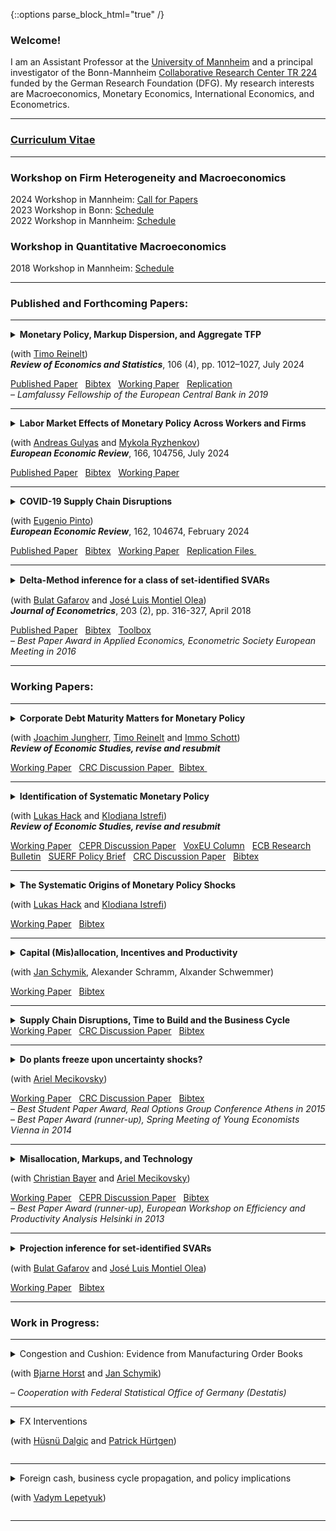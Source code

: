 {::options parse_block_html="true" /}


### Welcome!

I am an Assistant Professor at the <a href="https://www.vwl.uni-mannheim.de/en/" target="_blank">University of Mannheim</a> 
and a principal investigator of the Bonn-Mannheim <a href="https://www.crctr224.de/" target="_blank">Collaborative Research Center TR 224</a> funded by the German Research Foundation (DFG). 
My research interests are Macroeconomics, Monetary Economics, International Economics, and Econometrics. <br />


----

### <a href="https://matthias-meier-econ.github.io/files/cv_matthias_meier.pdf" target="_blank">Curriculum Vitae</a> 

----

### Workshop on Firm Heterogeneity and Macroeconomics

2024 Workshop in Mannheim: <a href="https://matthias-meier-econ.github.io/files/2024_Call_For_Papers_Mannheim.pdf" target="_blank">Call for Papers</a> <br /> 
2023 Workshop in Bonn: <a href="https://matthias-meier-econ.github.io/files/2023_Program_Firm_Heterogeneity.pdf" target="_blank">Schedule</a>  <br /> 
2022 Workshop in Mannheim: <a href="https://matthias-meier-econ.github.io/files/Program_June_2022.pdf" target="_blank">Schedule</a>  <br />

### Workshop in Quantitative Macroeconomics

2018 Workshop in Mannheim: <font color="blue"> <a href="https://matthias-meier-econ.github.io/files/Workshop_Program_May_2018.html" target="_blank">Schedule</a>  </font> <br />

----

### Published and Forthcoming Papers:



----

<details>
<summary markdown="span"> <b> Monetary Policy, Markup Dispersion, and Aggregate TFP </b> 

(with <a href="https://treinelt.github.io/" target="_blank">Timo Reinelt</a>)  <br />
<b> <i> Review of Economics and Statistics</i></b>, 106 (4), pp. 1012–1027, July 2024 </summary>

| **Abstract**          |
|:---------------------------|
| Motivated by empirical evidence that monetary policy affects aggregate TFP, we study the role of markup dispersion for monetary transmission. Empirically, we show that the response of markup dispersion to monetary policy shocks can account for a significant fraction of the aggregate TFP response in the first two years after the shock. Analytically, we show that heterogeneous price rigidity can explain the response of markup dispersion if firms have a precautionary price setting motive, which is present in common New Keynesian environments. We provide empirical evidence on the relationship between markups and price rigidity in support of this explanation. Finally, we study the mechanism and its implications in a quantitative model. |

</details>
<a href="https://doi.org/10.1162/rest_a_01226" target="_blank">Published Paper</a> &nbsp;
<a href="https://matthias-meier-econ.github.io/files/MeierReinelt_MarkupDispersion.txt" target="_blank">Bibtex</a> &nbsp;
<a href="https://matthias-meier-econ.github.io/files/MeierReinelt_MarkupDispersion.pdf" target="_blank">Working Paper</a> &nbsp;
<a href="https://dataverse.harvard.edu/dataset.xhtml?persistentId=doi:10.7910/DVN/5JJ6OE" target="_blank">Replication</a> &nbsp;
<!-- 
   <a href="https://matthias-meier-econ.github.io/files/MeierReinelt2020_ECB.pdf" target="_blank">ECB Working Paper </a> &nbsp;
   <a href="https://matthias-meier-econ.github.io/files/MeierReinelt_MarkupDispersion_CRC.pdf" target="_blank">CRC Discussion Paper</a> &nbsp;
   <a href="https://www.ecb.europa.eu/pub/economic-research/programmes/lamfalussy/html/index.en.html" target="_blank">Lamfalussy Fellowship</a> &nbsp;
-->
<br />
&ndash; <i> Lamfalussy Fellowship of the European Central Bank in 2019 </i>

                
                  

----


<details>
<summary markdown="span"><b>Labor Market Effects of Monetary Policy Across Workers and Firms</b> 
  
(with <a href="https://sites.google.com/site/andreasgulyas" target="_blank">Andreas Gulyas</a> and <a href="https://sites.google.com/view/mykolaryzhenkov" target="_blank">Mykola Ryzhenkov</a>) <br />
<b> <i>European Economic Review</i></b>, 166, 104756, July 2024  </summary>

| **Abstract**          |
|:---------------------------|
| This paper uses Austrian social security records to analyze the effects of ECB monetary policy on the labor market. Our focus is on the role of worker and firm wage-components, defined by an Abowd et al. (1999) wage regression. Our findings show that monetary tightening causes the largest employment losses for low-paid workers who are employed in high-paying firms before the tightening. Monetary tightening further causes a reallocation of workers to lower-paying firms. In particular low-paid workers who were originally employed by low-paying firms are prone to falling down the firm wage ladder. |

</details>
<a href="https://doi.org/10.1016/j.euroecorev.2024.104756" target="_blank">Published Paper</a> &nbsp; 
<a href="https://matthias-meier-econ.github.io/files/Labor_Market_Effects_of_MP_Shocks.txt" target="_blank">Bibtex</a> &nbsp;
<a href="https://matthias-meier-econ.github.io/files/Labor_Market_Effects_of_MP_Shocks.pdf" target="_blank">Working Paper</a> &nbsp; 
<!-- 
   <a href="https://matthias-meier-econ.github.io/files/Labor_Market_Effects_of_MP_Shocks_CRC.pdf" target="_blank">CRC Discussion Paper</a> &nbsp; 
-->

   
----


<details>
<summary markdown="span"> <b> COVID-19 Supply Chain Disruptions </b> 
  
(with <a href="https://www.federalreserve.gov/econres/eugenio-pinto.htm" target="_blank">Eugenio Pinto</a>)  <br />
<b> <i>European Economic Review</i></b>, 162, 104674, February 2024 </summary>

| **Abstract**          |
|:---------------------------|
| In the early phase of the COVID-19 crisis, China imposed widespread lockdowns to contain the virus. We study the spillovers from the lockdowns to the US economy. We find that sectors with a high exposure to intermediate goods imports from China experienced significantly larger declines in production, employment, imports, and exports. In addition, relative input and output prices increased in these sectors. At the peak of the recession in April 2020, output was 16% lower in sectors with a one standard deviation higher China exposure. The estimated effects on output, input, and inflation are short-lived and dissipate by summer 2020. |

</details>
<a href="https://doi.org/10.1016/j.euroecorev.2024.104674" target="_blank">Published Paper</a> &nbsp; 
<a href="https://matthias-meier-econ.github.io/files/MeierPinto_Disruptions.txt" target="_blank">Bibtex</a> &nbsp;
<a href="https://matthias-meier-econ.github.io/files/MeierPinto_EER.pdf" target="_blank">Working Paper</a> &nbsp; 
<a href="https://ars.els-cdn.com/content/image/1-s2.0-S0014292124000035-mmc1.zip" target="_blank">Replication Files </a> &nbsp; 
<!-- 
   <a href="https://matthias-meier-econ.github.io/files/CovidEconomics48.pdf" target="_blank">CEPR Covid Economics</a> &nbsp; 
   <a href="https://matthias-meier-econ.github.io/files/MeierPinto_Disruptions_CRC.pdf" target="_blank">CRC Discussion Paper</a> &nbsp; 
-->


----

<details>
<summary markdown="span"><b>Delta-Method inference for a class of set-identiﬁed SVARs </b> 
  
(with <a href="https://gafarov.ucdavis.edu/index.html" target="_blank">Bulat Gafarov</a> and <a href="http://www.joseluismontielolea.com/" target="_blank">José Luis Montiel Olea</a>) <br />
  <b> <i>Journal of Econometrics</i></b>, 203 (2), pp. 316-327, April 2018 </summary>

| **Abstract**          |
|:---------------------------|
| We study vector autoregressions that impose equality and/or inequality restrictions to set-identify the dynamic responses to a single structural shock. We make three contributions. First, we present an algorithm to compute the largest and smallest value that an impulse-response coefficient can attain over its identified set. Second, we provide conditions under which these largest and smallest values are directionally differentiable functions of the model’s reduced-form parameters. Third, we propose a delta-method approach to conduct inference about the structural impulse-response coefficients. We use our results to assess the effects of the announcement of the Quantitative Easing program in August 2010. |

</details>
<a href="https://matthias-meier-econ.github.io/files/GMM_DeltaMethod.pdf" target="_blank">Published Paper</a> &nbsp; 
<a href="https://matthias-meier-econ.github.io/files/GMM_DeltaMethod.txt" target="_blank">Bibtex</a> &nbsp; 
<a href="https://github.com/gafarovb/setSVARtoolbox" target="_blank">Toolbox</a> &nbsp; 
<br />
&ndash; <i> Best Paper Award in Applied Economics, Econometric Society European Meeting in 2016 </i>
<br />

----



### Working Papers:

----


<details>
<summary markdown="span"><b>Corporate Debt Maturity Matters for Monetary Policy</b> 
  
(with <a href="http://joachimjungherr.com/" target="_blank">Joachim Jungherr</a>, <a href="https://treinelt.github.io/" target="_blank">Timo Reinelt</a> and <a href="https://sites.google.com/site/immoschott/" target="_blank">Immo Schott</a>)  <br />
<b> <i>Review of Economic Studies, revise and resubmit </i> </b> </summary>

| **Abstract**          |
|:---------------------------|
| We provide novel empirical evidence that firms' investment is more responsive to monetary policy when a higher fraction of their debt matures. In a heterogeneous firm New Keynesian model with financial frictions and endogenous debt maturity, two channels explain this finding: (1.) Firms with more maturing debt have larger roll-over needs and are therefore more exposed to fluctuations in the real interest rate (roll-over risk). (2.) These firms also have higher default risk and therefore react more strongly to changes in the real burden of outstanding nominal debt (debt overhang). In comparison to existing models, we show that a model which accounts for the maturity of debt and its distribution across firms implies larger aggregate effects of monetary policy. |

</details>
<a href="https://matthias-meier-econ.github.io/files/Debt_Maturity.pdf" target="_blank">Working Paper</a> &nbsp; 
<a href="https://matthias-meier-econ.github.io/files/Debt_Maturity_CRC.pdf" target="_blank">CRC Discussion Paper </a> &nbsp; 
<a href="https://matthias-meier-econ.github.io/files/Debt_Maturity_CRC.txt" target="_blank">Bibtex </a> &nbsp; 




----

<details>
<summary markdown="span"><b>Identification of Systematic Monetary Policy</b> 
  
(with <a href="https://lukas-hack.github.io/index.html" target="_blank">Lukas Hack</a> and <a href="https://sites.google.com/site/istrefiklodiana/" target="_blank">Klodiana Istrefi</a>) <br />
<b> <i>Review of Economic Studies, revise and resubmit </i> </b> </summary>

| **Abstract**          |
|:---------------------------|
| We propose a novel identification design to estimate the causal effects of systematic monetary policy on the propagation of macroeconomic shocks. The design combines (i) a time-varying measure of systematic monetary policy based on the historical composition of hawks and doves in the Federal Open Market Committee (FOMC) with (ii) an instrument that leverages the mechanical FOMC rotation of voting rights. We apply our design to study the effects of government spending shocks. We find fiscal multipliers between two and three when the FOMC is dovish and below zero when it is hawkish. Narrative evidence from historical FOMC records corroborates our findings. |

</details>
<a href="https://matthias-meier-econ.github.io/files/HIM_SysMP.pdf" target="_blank">Working Paper</a> &nbsp; 
<a href="https://cepr.org/publications/dp17999" target="_blank">CEPR Discussion Paper</a> &nbsp; 
<a href="https://cepr.org/voxeu/columns/hawkish-or-dovish-central-bankers-different-flocks-and-fiscal-shocks" target="_blank">VoxEU Column</a> &nbsp; 
<a href="https://www.ecb.europa.eu/pub/economic-research/resbull/2023/html/ecb.rb231219~159bb78c3e.en.html" target="_blank">ECB Research Bulletin</a> &nbsp; 
<a href="https://matthias-meier-econ.github.io/files/HIM_SysMP_SUERF.pdf" target="_blank">SUERF Policy Brief</a> &nbsp; 
<a href="https://matthias-meier-econ.github.io/files/HIM_SysMP_CRC.pdf" target="_blank">CRC Discussion Paper</a> &nbsp; 
<a href="https://matthias-meier-econ.github.io/files/HIM_SysMP.txt" target="_blank">Bibtex</a> &nbsp;


----

<details>
<summary markdown="span"><b>The Systematic Origins of Monetary Policy Shocks</b> 
  
(with <a href="https://lukas-hack.github.io/index.html" target="_blank">Lukas Hack</a> and <a href="https://sites.google.com/site/istrefiklodiana/" target="_blank">Klodiana Istrefi</a>) </summary>

| **Abstract**          |
|:---------------------------|
| Conventional strategies to identify monetary policy shocks rest on the implicit assumption that systematic monetary policy is constant over time. We formally show that these strategies do not isolate monetary policy shocks in an environment with time-varying systematic monetary policy. Instead, they are contaminated by systematic monetary policy and macroeconomic variables, leading to contamination bias in estimated impulse responses. Empirically, we show that Romer and Romer (2004) monetary policy shocks are indeed predictable by fluctuations in systematic monetary policy. Instead, we propose a new monetary policy shock that is orthogonal to systematic monetary policy. Our shock suggests U.S. monetary policy has shorter lags and stronger effects on inflation and output. |

</details>
<a href="https://matthias-meier-econ.github.io/files/HIM_Shocks.pdf" target="_blank">Working Paper</a> &nbsp; 
<a href="https://matthias-meier-econ.github.io/files/HIM_Shocks.txt" target="_blank">Bibtex</a> &nbsp;


----



<details>
<summary markdown="span"><b>Capital (Mis)allocation, Incentives and Productivity</b>  

(with <a href="http://janschymik.de/" target="_blank">Jan Schymik</a>, Alexander Schramm, Alxander Schwemmer)</summary>

| **Abstract**          |
|:---------------------------|
| This paper argues that distorted managerial incentives can be a cause for within-ﬁrm capital misallocation. We document empirically that managers experiencing reductions in long-term incentives reallocate ﬁrm investments towards less durable assets. To quantify this channel of within-ﬁrm misallocation for the US economy, we then develop a model of dynamic ﬁrm investments under agency frictions. In the model, capital misallocation within ﬁrms is caused by short-termist incentives due to a too strong focus on current cash ﬂows implied by equity-bonus contracts. Our results show that short-termist incentives cause substantial wedges in the rates of return across capital goods within ﬁrms, lowering average productivity. |

</details>
<a href="https://matthias-meier-econ.github.io/files/Managers_Investments.pdf" target="_blank">Working Paper</a> &nbsp; 
<a href="https://matthias-meier-econ.github.io/files/Managers_Investments.txt" target="_blank">Bibtex</a> &nbsp;


----



<details>
<summary markdown="span"><b>Supply Chain Disruptions, Time to Build and the Business Cycle</b>  </summary>

| **Abstract**          |
|:---------------------------|
| We provide new evidence that (i) time to build is volatile and countercyclical, and that (ii) supply chain disruptions lengthen time to build. Motivated by these findings, we develop a general equilibrium model in which heterogeneous firms face non-convex adjustment costs and multi-period time to build. In the model, supply chain disruptions lengthen time to build. Calibrating the model to US micro data, we show that disruptions, which lengthen time to build by 1 month, depress GDP by 1% and aggregate TFP by 0.2%. Structural vector autoregressions corroborate the quantitative importance of supply chain disruptions. |

</details>
<a href="https://matthias-meier-econ.github.io/files/Meier_TimeToBuild.pdf" target="_blank">Working Paper</a> &nbsp; 
<a href="https://matthias-meier-econ.github.io/files/Meier_TimeToBuild_CRC.pdf" target="_blank">CRC Discussion Paper</a> &nbsp; 
<a href="https://matthias-meier-econ.github.io/files/Meier_TimeToBuild.txt" target="_blank">Bibtex</a> &nbsp;

----


<details>
<summary markdown="span"><b>Do plants freeze upon uncertainty shocks?</b> 

(with <a href="https://sites.google.com/site/amecikovsky/" target="_blank">Ariel Mecikovsky</a>)</summary>

| **Abstract**          |
|:---------------------------|
| What explains the impact of uncertainty shocks on the economy? This paper uses highly disaggregated data on industry-level job flows to investigate the empirical relevance of various transmission channels of uncertainty shocks. The channels we consider are labor adjustment frictions, capital adjustment frictions, nominal ridigities, and financial frictions. For each channel, we derive testable implications regarding the response of job flows to uncertainty shocks. Empirically, uncertainty shocks lead to more job destruction and less job creation in more than 80% of all industries. The effect is significantly stronger in industries that face tighter financial constraints, which supports the financial frictions channel. In contrast, our evidence does not support the other three channels. |

</details>
<a href="https://matthias-meier-econ.github.io/files/MM_PlantsFreeze.pdf" target="_blank">Working Paper</a> &nbsp; 
<a href="https://matthias-meier-econ.github.io/files/MM_PlantsFreeze_CRC.pdf" target="_blank">CRC Discussion Paper</a> &nbsp; 
<a href="https://matthias-meier-econ.github.io/files/MM_PlantsFreeze.txt" target="_blank">Bibtex</a> &nbsp;  
<br />
&ndash; <i> Best Student Paper Award, Real Options Group Conference Athens in 2015 </i>
<br /> 
&ndash; <i> Best Paper Award (runner-up), Spring Meeting of Young Economists Vienna in 2014 </i>

----


<details>
<summary markdown="span"><b>Misallocation, Markups, and Technology</b> 

(with <a href="https://www.wiwi.uni-bonn.de/bayer/" target="_blank">Christian Bayer</a> and <a href="https://sites.google.com/site/amecikovsky/" target="_blank">Ariel Mecikovsky</a>)</summary>

| **Abstract**          |
|:---------------------------|
| Hsieh and Klenow(2009) shows that misallocation creates large aggregate TFP losses, explains international TFP differences, and can be quantified through factor productivity dispersions. Using micro data from Chile, Colombia, Indonesia, and Germany, we show a substantial correlation in factor productivities across factors and therefore propose to decompose dispersion in factor productivities in dispersion in technology and markup instead. Relative to Germany, misallocation is larger in the developing economies. TFP losses from misallocation are explained to 1/3 by larger technology and to 2/3 by larger markup dispersion. Finally, we discuss market outcomes as potential sources of markup and technology dispersion. |

</details>
<a href="https://matthias-meier-econ.github.io/files/BMM_Misallocation.pdf" target="_blank">Working Paper</a> &nbsp; 
<a href="https://cepr.org/publications/dp12727" target="_blank">CEPR Discussion Paper</a> &nbsp; 
<a href="https://matthias-meier-econ.github.io/files/BMM_Misallocation.txt" target="_blank">Bibtex</a> &nbsp;  
<br />
&ndash; <i> Best Paper Award (runner-up), European Workshop on Efficiency and Productivity Analysis Helsinki in 2013 </i>

----


<details>
<summary markdown="span"><b>Projection inference for set-identiﬁed SVARs</b> 

(with <a href="https://gafarov.ucdavis.edu/index.html" target="_blank">Bulat Gafarov</a> and <a href="http://www.joseluismontielolea.com/" target="_blank">José Luis Montiel Olea</a>)</summary>

| **Abstract**          |
|:---------------------------|
| We study the properties of projection inference for set-identified Structural Vector Autoregressions. A nominal 1−α projection region collects the structural parameters that are compatible with a 1−α Wald ellipsoid for the model’s reduced-form parameters (autoregressive coefficients and the covariance matrix of residuals). We show that projection inference can be applied to a general class of stationary models, is computationally feasible, and - as the sample size grows large — it produces regions that have both frequentist coverage and robust Bayesian credibility of at least 1−α. A drawback of the projection approach is that both coverage and robust credibility may be strictly above their nominal level. Following the recent work of Kaido, Molinari, and Stoye (2016), we ‘calibrate’ the radius of the Wald ellipsoid to guarantee that — for a given posterior on the reduced-form parameters — the projection method produces a region with robust Bayesian credibility of exactly 1−α. We illustrate the main results of the paper using the demand/supply-model for the U.S. labor market in Baumeister and Hamilton(2015). |
  
</details>
<a href="https://matthias-meier-econ.github.io/files/GMM_Projection.pdf" target="_blank">Working Paper</a> &nbsp; 
<a href="https://matthias-meier-econ.github.io/files/GMM_Projection.txt" target="_blank">Bibtex</a> &nbsp;  
 
----


### Work in Progress:

 ----
  
 
<details>
<summary markdown="span">Congestion and Cushion: Evidence from Manufacturing Order Books

(with <a href="https://www.uni-mannheim.de/gess/programs/cdse/our-students/2021/bjarne-horst/" target="_blank">Bjarne Horst</a> and <a href="http://janschymik.de" target="_blank">Jan Schymik</a>)</summary>

</details>
&ndash; <i> Cooperation with Federal Statistical Office of Germany (Destatis) </i>

 ----
  
 
<details>
<summary markdown="span">FX Interventions

(with <a href="https://sites.google.com/view/husnucdalgic" target="_blank">Hüsnü Dalgic</a> and <a href="https://sites.google.com/site/patrickhuertgen" target="_blank">Patrick Hürtgen</a>)</summary>

</details>
 
 ----
  
 
<details>
<summary markdown="span">Foreign cash, business cycle propagation, and policy implications

(with <a href="https://bank.gov.ua/en/researcher/39" target="_blank">Vadym Lepetyuk</a>)</summary>

</details>
 
 ----
